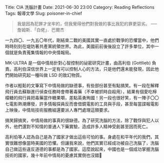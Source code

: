 Title: CIA 洗腦計畫
Date: 2021-06-30 23:00
Category: Reading Reflections
Tags: 報導文學
Slug: poisoner-in-chief

> 我是因為犯罪才坐牢的，但我覺得他們對我做的事比我犯的罪更惡劣。
> ──詹姆斯．「白佬」．巴爾杰

一九四〇、一九五〇年代，剛結束二戰的美國其實一直處於戰爭的恐懼當中，他們時時刻刻在堤防著共產黨統領世界。為此，美國前前後後設立了許多單位，其中一個就是負責蒐集情報的中央情報局。

MK-ULTRA 是一個中情局針對心智控制的祕密研究計畫，由高利伯 (Gottlieb) 負責。高利伯深信世界上一定有可以控制人心的方法，只是他們還未能發現，因此他們開始研究起一種叫做 LSD 的致幻物質。

作者以輕鬆的文筆寫下中情局做的缺德事，有些部份甚至有點搞笑。有一段在解釋飛行員去蘇聯進行偵查任務時會帶著毒藥（不幸被抓時自殺用），結果有個愛吃檸檬糖的飛行員把毒藥當作糖果嚼，差點英勇殉國！另一段也很好笑，有一陣子〇〇七電影熱潮爆發，許多情報探員反而會借鏡電影的工具與手段，甚至每當諜報電影上映後，中情局技術服務組還要派人專門處理這類要求。

搞笑歸搞笑，中情局做的事真的很缺德。為了研究洗腦的方法，除了戰俘與犯人以外，他們還對不知情的普通人下藥實驗，造成許多人精神受創甚至因而死亡。

高利伯等人認為自己是為了國家才做出這些可怕的事。身處在和平年代的我們，其實很難想像當時美國的恐懼。但讓我來說，他們其實已經成功被自己洗腦了，洗腦自己做這些違反道德的事都是為了國家。這麼說起來，中國也是一個成功掌握洗腦技術的國家，幾十年前中情局的憂慮其實倒也沒錯🤣